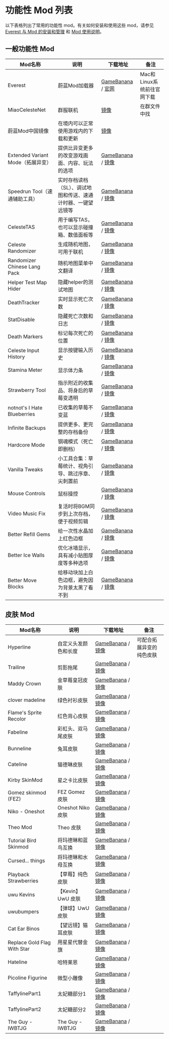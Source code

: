 # 功能性 Mod 列表

以下表格列出了常用的功能性 mod。有关如何安装和使用这些 mod，请参见 [Everest 与 Mod 的安装和管理](zh-cn/Celeste/Mods/Everest_and_mod.md) 和 [Mod 使用说明](zh-cn/Celeste/Mods/Mod_usage.md)。

## 一般功能性 Mod

| Mod名称                           | 说明                                                         | 下载地址                                                                                              | 备注                       |
| --------------------------------- | ------------------------------------------------------------ | ----------------------------------------------------------------------------------------------------- | -------------------------- |
| Everest                           | 蔚蓝Mod加载器                                                | [GameBanana][Everest - GameBanana] / [官网][Everest - Website]                                        | Mac和Linux系统前往官网下载 |
| MiaoCelesteNet                    | 群服联机                                                     | [镜像][MiaoCelesteNet - 镜像]                                                                         | 在群文件中找               |
| 蔚蓝Mod中国镜像                   | 在境内可以正常使用游戏内的下载和更新                         | [镜像][蔚蓝Mod中国镜像 - 镜像]                                                                        |                            |
| Extended Variant Mode（拓展异变） | 提供比异变更多的改变游戏画面、内容、玩法的选项               | [GameBanana][Extended Variant Mode - GameBanana] / [镜像][Extended Variant Mode - 镜像]               |                            |
| Speedrun Tool（速通辅助工具）     | 实时存档读档（SL）、调试地图和传送、速通计时器、一键望远镜等 | [GameBanana][Speedrun Tool - GameBanana] / [镜像][Speedrun Tool - 镜像]                               |                            |
| CelesteTAS                        | 用于编写TAS，也可以显示碰撞箱、数值面板等                    | [GameBanana][CelesteTAS - GameBanana] / [镜像][CelesteTAS - 镜像]                                     |                            |
| Celeste Randomizer                | 生成随机地图，可用于联机                                     | [GameBanana][Celeste Randomizer - GameBanana] / [镜像][Celeste Randomizer - 镜像]                     |                            |
| Randomizer Chinese Lang Pack      | 随机地图菜单中文翻译                                         | [GameBanana][Randomizer Chinese Lang Pack - GameBanana] / [镜像][Randomizer Chinese Lang Pack - 镜像] |                            |
| Helper Test Map Hider             | 隐藏helper的测试地图                                         | [GameBanana][Helper Test Map Hider - GameBanana] / [镜像][Helper Test Map Hider - 镜像]               |                            |
| DeathTracker                      | 实时显示死亡次数                                             | [GameBanana][DeathTracker - GameBanana] / [镜像][DeathTracker - 镜像]                                 |                            |
| StatDisable                       | 隐藏死亡次数和日志                                           | [GameBanana][StatDisable - GameBanana] / [镜像][StatDisable - 镜像]                                   |                            |
| Death Markers                     | 标记每次死亡的位置                                           | [GameBanana][Death Markers - GameBanana] / [镜像][Death Markers - 镜像]                               |                            |
| Celeste Input History             | 显示按键输入历史                                             | [GameBanana][Celeste Input History - GameBanana] / [镜像][Celeste Input History - 镜像]               |                            |
| Stamina Meter                     | 显示体力条                                                   | [GameBanana][Stamina Meter - GameBanana] / [镜像][Stamina Meter - 镜像]                               |                            |
| Strawberry Tool                   | 指示附近的收集品、将身后的草莓变透明                         | [GameBanana][Strawberry Tool - GameBanana] / [镜像][Strawberry Tool - 镜像]                           |                            |
| notnot's I Hate Blueberries       | 已收集的草莓不变蓝                                           | [GameBanana][notnot's I Hate Blueberries - GameBanana] / [镜像][notnot's I Hate Blueberries - 镜像]   |                            |
| Infinite Backups                  | 提供更多、更完整的存档备份                                   | [GameBanana][Infinite Backups - GameBanana] / [镜像][Infinite Backups - 镜像]                         |                            |
| Hardcore Mode                     | 钢魂模式（死亡即删档）                                       | [GameBanana][Hardcore Mode - GameBanana] / [镜像][Hardcore Mode - 镜像]                               |                            |
| Vanilla Tweaks                    | 小工具合集：草莓统计、视角引导、跳过序章、尖刺置前           | [GameBanana][Vanilla Tweaks - GameBanana] / [镜像][Vanilla Tweaks - 镜像]                             |                            |
| Mouse Controls                    | 鼠标操控                                                     | [GameBanana][Mouse Controls - GameBanana] / [镜像][Mouse Controls - 镜像]                             |                            |
| Video Music Fix                   | 复活时将BGM同步到上次存档，便于视频剪辑                      | [GameBanana][Video Music Fix - GameBanana] / [镜像][Video Music Fix - 镜像]                           |                            |
| Better Refill Gems                | 给一次性水晶加上红色边框                                     | [GameBanana][Better Refill Gems - GameBanana] / [镜像][Better Refill Gems - 镜像]                     |                            |
| Better Ice Walls                  | 优化冰墙显示，具有减小贴图厚度等多种选项                     | [GameBanana][Better Ice Walls - GameBanana] / [镜像][Better Ice Walls - 镜像]                         |                            |
| Better Move Blocks                | 给移动块加上白色边框，避免因为背景太黑了看不到               | [GameBanana][Better Move Blocks - GameBanana] / [镜像][Better Move Blocks - 镜像]                     |                            |

[Everest - GameBanana]: https://gamebanana.com/tools/6449
[Everest - Website]: https://everestapi.github.io
[MiaoCelesteNet - 镜像]: https://celeste.weg.fan/api/v2/download/mods/Miao.CelesteNet.Client
[蔚蓝Mod中国镜像 - 镜像]: https://celeste.weg.fan/api/v2/download/mods/ChinaMirror
[Extended Variant Mode - GameBanana]: https://gamebanana.com/mods/53650
[Extended Variant Mode - 镜像]: https://celeste.weg.fan/api/v2/download/mods/ExtendedVariantMode
[Speedrun Tool - GameBanana]: https://gamebanana.com/tools/6597
[Speedrun Tool - 镜像]: https://celeste.weg.fan/api/v2/download/mods/SpeedrunTool
[CelesteTAS - GameBanana]: https://gamebanana.com/tools/6715
[CelesteTAS - 镜像]: https://celeste.weg.fan/api/v2/download/mods/CelesteTAS
[Celeste Randomizer - GameBanana]: https://gamebanana.com/tools/6848
[Celeste Randomizer - 镜像]: https://celeste.weg.fan/api/v2/download/mods/Randomizer
[Randomizer Chinese Lang Pack - GameBanana]: https://gamebanana.com/mods/53709
[Randomizer Chinese Lang Pack - 镜像]: https://celeste.weg.fan/api/v2/download/mods/RandomizerChineseLangPack
[Helper Test Map Hider - GameBanana]: https://gamebanana.com/mods/359863
[Helper Test Map Hider - 镜像]: https://celeste.weg.fan/api/v2/download/mods/HelperTestMapHider
[DeathTracker - GameBanana]: https://gamebanana.com/mods/53681
[DeathTracker - 镜像]: https://celeste.weg.fan/api/v2/download/mods/DeathTracker
[StatDisable - GameBanana]: https://gamebanana.com/mods/289578
[StatDisable - 镜像]: https://celeste.weg.fan/api/v2/download/mods/StatDisable
[Death Markers - GameBanana]: https://gamebanana.com/mods/53649
[Death Markers - 镜像]: https://celeste.weg.fan/api/v2/download/mods/DeathMarkers
[Celeste Input History - GameBanana]: https://gamebanana.com/mods/34273
[Celeste Input History - 镜像]: https://celeste.weg.fan/api/v2/download/mods/InputHistory
[Stamina Meter - GameBanana]: https://gamebanana.com/mods/34280
[Stamina Meter - 镜像]: https://celeste.weg.fan/api/v2/download/mods/StaminaMeter
[Strawberry Tool - GameBanana]: https://gamebanana.com/tools/6924
[Strawberry Tool - 镜像]: https://celeste.weg.fan/api/v2/download/mods/StrawberryTool
[notnot's I Hate Blueberries - GameBanana]: https://gamebanana.com/mods/251770
[notnot's I Hate Blueberries - 镜像]: https://celeste.weg.fan/api/v2/download/mods/notnot%27s%20I%20Hate%20Blueberries
[Infinite Backups - GameBanana]: https://gamebanana.com/mods/53710
[Infinite Backups - 镜像]: https://celeste.weg.fan/api/v2/download/mods/InfiniteBackups
[Hardcore Mode - GameBanana]: https://gamebanana.com/mods/53679
[Hardcore Mode - 镜像]: https://celeste.weg.fan/api/v2/download/mods/HardcoreMode
[Vanilla Tweaks - GameBanana]: https://gamebanana.com/mods/53672
[Vanilla Tweaks - 镜像]: https://celeste.weg.fan/api/v2/download/mods/VanillaTweaks
[Mouse Controls - GameBanana]: https://gamebanana.com/mods/53677
[Mouse Controls - 镜像]: https://celeste.weg.fan/api/v2/download/mods/MouseControls
[Video Music Fix - GameBanana]: https://gamebanana.com/mods/53682
[Video Music Fix - 镜像]: https://celeste.weg.fan/api/v2/download/mods/VideoRecordingMusic
[Better Refill Gems - GameBanana]: https://gamebanana.com/mods/53685
[Better Refill Gems - 镜像]: https://celeste.weg.fan/api/v2/download/mods/BetterRefillGems
[Better Ice Walls - GameBanana]: https://gamebanana.com/mods/288973
[Better Ice Walls - 镜像]: https://celeste.weg.fan/api/v2/download/mods/BetterIceWalls
[Better Move Blocks - GameBanana]: https://gamebanana.com/mods/288858
[Better Move Blocks - 镜像]: https://celeste.weg.fan/api/v2/download/mods/Better%20Move%20Blocks

## 皮肤 Mod

| Mod名称                | 说明                 | 下载地址                                                                                  | 备注                     |
| ---------------------- | -------------------- | ----------------------------------------------------------------------------------------- | ------------------------ |
| Hyperline              | 自定义头发颜色和长度 | [GameBanana][Hyperline - GameBanana] / [镜像][Hyperline - 镜像]                           | 可配合拓展异变的纯色皮肤 |
| Trailine               | 剪影拖尾             | [GameBanana][Trailine - GameBanana] / [镜像][Trailine - 镜像]                             |                          |
| Maddy Crown            | 金草莓皇冠皮肤       | [GameBanana][Maddy Crown - GameBanana] / [镜像][Maddy Crown - 镜像]                       |                          |
| clover madeline        | 绿色衬衫皮肤         | [GameBanana][clover madeline - GameBanana] / [镜像][clover madeline - 镜像]               |                          |
| Flame's Sprite Recolor | 红色背心皮肤         | [GameBanana][Flame's Sprite Recolor - GameBanana] / [镜像][Flame's Sprite Recolor - 镜像] |                          |
| Fabeline               | 彩虹头、双马尾皮肤   | [GameBanana][Fabeline - GameBanana] / [镜像][Fabeline - 镜像]                             |                          |
| Bunneline              | 兔耳皮肤             | [GameBanana][Bunneline - GameBanana] / [镜像][Bunneline - 镜像]                           |                          |
| Cateline               | 猫德琳皮肤           | [GameBanana][Cateline - GameBanana] / [镜像][Cateline - 镜像]                             |                          |
| Kirby SkinMod          | 星之卡比皮肤         | [GameBanana][Kirby SkinMod - GameBanana] / [镜像][Kirby SkinMod - 镜像]                   |                          |
| Gomez skinmod (FEZ)    | FEZ Gomez 皮肤       | [GameBanana][Gomez skinmod (FEZ) - GameBanana] / [镜像][Gomez skinmod (FEZ) - 镜像]       |                          |
| Niko - Oneshot         | Oneshot Niko 皮肤    | [GameBanana][Niko - Oneshot - GameBanana] / [镜像][Niko - Oneshot - 镜像]                 |                          |
| Theo Mod               | Theo 皮肤            | [GameBanana][Theo Mod - GameBanana] / [镜像][Theo Mod - 镜像]                             |                          |
| Tutorial Bird Skinmod  | 将玛德琳和蓝鸟互换   | [GameBanana][Tutorial Bird Skinmod - GameBanana] / [镜像][Tutorial Bird Skinmod - 镜像]   |                          |
| Cursed... things       | 将玛德琳和水母互换   | [GameBanana][Cursed... things - GameBanana] / [镜像][Cursed... things - 镜像]             |                          |
| Playback Strawberries  | 【草莓】纯色皮肤     | [GameBanana][Playback Strawberries - GameBanana] / [镜像][Playback Strawberries - 镜像]   |                          |
| uwu Kevins             | 【Kevin】UwU 皮肤    | [GameBanana][uwu Kevins - GameBanana] / [镜像][uwu Kevins - 镜像]                         |                          |
| uwubumpers             | 【弹球】UwU 皮肤     | [GameBanana][uwubumpers - GameBanana] / [镜像][uwubumpers - 镜像]                         |                          |
| Cat Ear Binos          | 【望远镜】猫耳皮肤   | [GameBanana][Cat Ear Binos - GameBanana] / [镜像][Cat Ear Binos - 镜像]                   |                          |
| Replace Gold Flag With Star          | 用星星代替金旗   | [GameBanana][Replace Gold Flag With Star - GameBanana] / [镜像][Replace Gold Flag With Star - 镜像]                   |                          |
| Hateline          | 哈特莱恩  | [GameBanana][Hateline - GameBanana] / [镜像][Hateline - 镜像]                   |                          |
| Picoline Figurine          | 微型小雕像   | [GameBanana][Picoline Figurine - GameBanana] / [镜像][Picoline Figurine - 镜像]                   |                          |
| TaffylinePart1          | 太妃糖部分1   | [GameBanana][TaffylinePart1 - GameBanana] / [镜像][TaffylinePart1 - 镜像]                   |                          |
| TaffylinePart2          | 太妃糖部分2   | [GameBanana][TaffylinePart2 - GameBanana] / [镜像][TaffylinePart2 - 镜像]                   |                          |
| The Guy - IWBTJG          | The Guy - IWBTJG   | [GameBanana][The Guy - IWBTJG - GameBanana] / [镜像][The Guy - IWBTJG - 镜像]                   |                          |


[Hyperline - GameBanana]: https://gamebanana.com/mods/14871
[Hyperline - 镜像]: https://celeste.weg.fan/api/v2/download/mods/Hyperline
[Trailine - GameBanana]: https://gamebanana.com/mods/349341
[Trailine - 镜像]: https://celeste.weg.fan/api/v2/download/mods/Trailine
[Maddy Crown - GameBanana]: https://gamebanana.com/mods/251794
[Maddy Crown - 镜像]: https://celeste.weg.fan/api/v2/download/mods/MaddyCrown
[clover madeline - GameBanana]: https://gamebanana.com/mods/284804
[clover madeline - 镜像]: https://celeste.weg.fan/api/v2/download/mods/Clover%20Madeline%20SMH
[Flame's Sprite Recolor - GameBanana]: https://gamebanana.com/mods/251810
[Flame's Sprite Recolor - 镜像]: https://celeste.weg.fan/api/v2/download/mods/FlamespriteSkinModHelper
[Fabeline - GameBanana]: https://gamebanana.com/mods/251796
[Fabeline - 镜像]: https://celeste.weg.fan/api/v2/download/mods/RainbowMod
[Bunneline - GameBanana]: https://gamebanana.com/mods/289900
[Bunneline - 镜像]: https://celeste.weg.fan/api/v2/download/mods/Bunneline
[Cateline - GameBanana]: https://gamebanana.com/mods/251793
[Cateline - 镜像]: https://celeste.weg.fan/api/v2/download/mods/Cateline
[Kirby SkinMod - GameBanana]: https://gamebanana.com/mods/326571
[Kirby SkinMod - 镜像]: https://celeste.weg.fan/api/v2/download/mods/Kirby%20skin
[Gomez skinmod (FEZ) - GameBanana]: https://gamebanana.com/mods/327953
[Gomez skinmod (FEZ) - 镜像]: https://celeste.weg.fan/api/v2/download/mods/FEZ_Gomez
[Niko - Oneshot - GameBanana]: https://gamebanana.com/mods/251814
[Niko - Oneshot - 镜像]: https://celeste.weg.fan/api/v2/download/mods/Niko_-_Celeste_Skin-Helper
[Theo Mod - GameBanana]: https://gamebanana.com/mods/251813
[Theo Mod - 镜像]: https://celeste.weg.fan/api/v2/download/mods/TheoModv2
[Tutorial Bird Skinmod - GameBanana]: https://gamebanana.com/mods/251808
[Tutorial Bird Skinmod - 镜像]: https://celeste.weg.fan/api/v2/download/mods/Birdeline
[Cursed... things - GameBanana]: https://gamebanana.com/mods/251780
[Cursed... things - 镜像]: https://celeste.weg.fan/api/v2/download/mods/cursedthings
[Playback Strawberries - GameBanana]: https://gamebanana.com/mods/358189
[Playback Strawberries - 镜像]: https://celeste.weg.fan/api/v2/download/mods/PlaybackStrawberries
[uwu Kevins - GameBanana]: https://gamebanana.com/mods/288581
[uwu Kevins - 镜像]: https://celeste.weg.fan/api/v2/download/mods/uwuKevins
[uwubumpers - GameBanana]: https://gamebanana.com/mods/311891
[uwubumpers - 镜像]: https://celeste.weg.fan/api/v2/download/mods/UwUbumpers
[Cat Ear Binos - GameBanana]: https://gamebanana.com/mods/251786
[Cat Ear Binos - 镜像]: https://celeste.weg.fan/api/v2/download/mods/Cat%20Binos
[Replace Gold Flag With Star - GameBanana]: https://gamebanana.com/mods/397520
[Replace Gold Flag With Star - 镜像]: https://celeste.weg.fan/api/v2/download/mods/ReplaceGoldFlagWithStar
[Hateline - GameBanana]: https://gamebanana.com/mods/396767
[Hateline - 镜像]: https://celeste.weg.fan/api/v2/download/mods/Hateline
[Picoline Figurine - GameBanana]: https://gamebanana.com/mods/396162
[Picoline Figurine - 镜像]: https://celeste.weg.fan/api/v2/download/mods/PicolineFigurine
[TaffylinePart1 - GameBanana]: https://gamebanana.com/mods/395131
[TaffylinePart1 - 镜像]: https://celeste.weg.fan/api/v2/download/mods/TaffylinePart1
[TaffylinePart2 - GameBanana]: https://gamebanana.com/mods/395129
[TaffylinePart2 - 镜像]: https://celeste.weg.fan/api/v2/download/mods/TaffylinePart2
[The Guy - IWBTJG - GameBanana]: https://gamebanana.com/mods/394473
[The Guy - IWBTJG - 镜像]: https://celeste.weg.fan/api/v2/download/mods/TheGuy-IWBTJG
